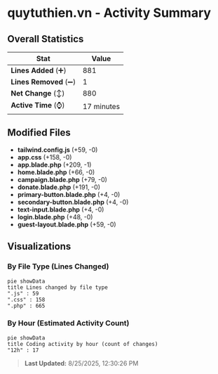 # quytuthien.vn - Activity Summary 

## Overall Statistics

| Stat                   | Value                                                             |
| ---------------------- | ----------------------------------------------------------------- |
| **Lines Added** (➕)   | 881                                          |
| **Lines Removed** (➖) | 1                                        |
| **Net Change** (↕)    | 880                |
| **Active Time** (⌚)   | 17 minutes |


## Modified Files
- **tailwind.config.js** (+59, -0)
- **app.css** (+158, -0)
- **app.blade.php** (+209, -1)
- **home.blade.php** (+66, -0)
- **campaign.blade.php** (+79, -0)
- **donate.blade.php** (+191, -0)
- **primary-button.blade.php** (+4, -0)
- **secondary-button.blade.php** (+4, -0)
- **text-input.blade.php** (+4, -0)
- **login.blade.php** (+48, -0)
- **guest-layout.blade.php** (+59, -0)

## Visualizations

### By File Type (Lines Changed)

```mermaid
pie showData
title Lines changed by file type
".js" : 59
".css" : 158
".php" : 665
```

### By Hour (Estimated Activity Count)

```mermaid
pie showData
title Coding activity by hour (count of changes)
"12h" : 17
```


> **Last Updated:** 8/25/2025, 12:30:26 PM
